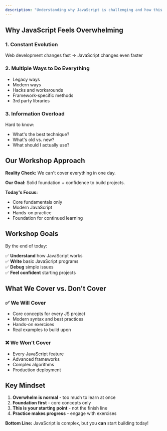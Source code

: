 ```yaml
---
description: "Understanding why JavaScript is challenging and how this workshop provides the foundation to confidently start building real projects."
---
```


<!-- TODO: Go back through and reword/fix this -->
<!-- TODO: Add H1 to each page? -->
<!-- TODO: Maybe mention in the workshop (or on some page) that students should feel free to experiment as I am talking and/or pause the video to experiment with the different things I talk about since nothing beats trying it out yourself. If they ever have the question of "I wonder how this works" encourage them to try it themselves to experiment with it instead of asking AI or Googling it. -->

## **Why JavaScript Feels Overwhelming**

### 1. Constant Evolution

Web development changes fast → JavaScript changes even faster

### 2. Multiple Ways to Do Everything

- Legacy ways
- Modern ways
- Hacks and workarounds
- Framework-specific methods
- 3rd party libraries

### 3. Information Overload

Hard to know:

- What's the best technique?
- What's old vs. new?
- What should I actually use?

## Our Workshop Approach

**Reality Check:** We can't cover everything in one day.

**Our Goal:** Solid foundation + confidence to build projects.

**Today's Focus:**

- Core fundamentals only
- Modern JavaScript
- Hands-on practice
- Foundation for continued learning

## Workshop Goals

By the end of today:

✅ **Understand** how JavaScript works  
✅ **Write** basic JavaScript programs  
✅ **Debug** simple issues  
✅ **Feel confident** starting projects

## What We Cover vs. Don't Cover

### ✅ **We Will Cover**

- Core concepts for every JS project
- Modern syntax and best practices
- Hands-on exercises
- Real examples to build upon

### ❌ **We Won't Cover**

- Every JavaScript feature
- Advanced frameworks
- Complex algorithms
- Production deployment

## Key Mindset

1. **Overwhelm is normal** - too much to learn at once
2. **Foundation first** - core concepts only
3. **This is your starting point** - not the finish line
4. **Practice makes progress** - engage with exercises

**Bottom Line:** JavaScript is complex, but you **can** start building today!
